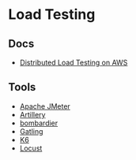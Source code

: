# Load Testing

## Docs

- [Distributed Load Testing on AWS](https://aws.amazon.com/solutions/implementations/distributed-load-testing-on-aws/)

## Tools

- [Apache JMeter](/apache/jmeter.md)
- [Artillery](/artillery.md)
- [bombardier](/bombardier.md)
- [Gatling](/gatling.md)
- [K6](/k6.md)
- [Locust](/locust.md)

<!--
Loadmill
-->
